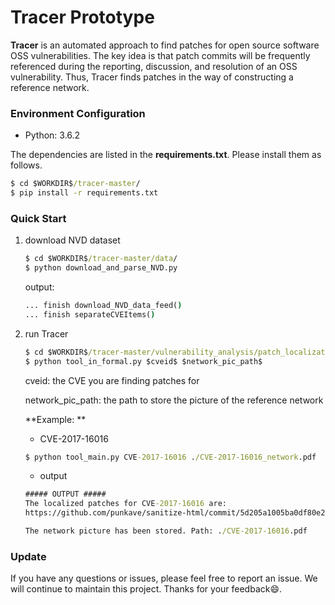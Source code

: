 # Tracer Prototype

**Tracer** is an automated approach to find patches for open source software OSS vulnerabilities. The key idea is that patch commits will be frequently referenced during the reporting, discussion, and resolution of an OSS vulnerability. Thus, Tracer finds patches in the way of constructing a reference network. 

### Environment Configuration 

* Python: 3.6.2

The dependencies are listed in the **requirements.txt**. Please install them as follows. 

```cmd
$ cd $WORKDIR$/tracer-master/
$ pip install -r requirements.txt
```

### Quick Start

1. download NVD dataset

   ~~~cmd
   $ cd $WORKDIR$/tracer-master/data/
   $ python download_and_parse_NVD.py
   ~~~

   output:

   ```cmd
   ... finish download_NVD_data_feed()
   ... finish separateCVEItems()
   ```

2. run Tracer 

   ```cmd
   $ cd $WORKDIR$/tracer-master/vulnerability_analysis/patch_localization/tool/
   $ python tool_in_formal.py $cveid$ $network_pic_path$
   ```

   cveid: the CVE you are finding patches for

   network_pic_path: the path to store the picture of the reference network

   **Example: **

   * CVE-2017-16016

   ```cmd
   $ python tool_main.py CVE-2017-16016 ./CVE-2017-16016_network.pdf
   ```

   * output

   ```cmd
   ##### OUTPUT #####
   The localized patches for CVE-2017-16016 are: 
   https://github.com/punkave/sanitize-html/commit/5d205a1005ba0df80e21d8c64a15bb3accdb2403
   
   The network picture has been stored. Path: ./CVE-2017-16016.pdf
   ```

### Update

If you have any questions or issues, please feel free to report an issue. We will continue to maintain this project. Thanks for your feedback😄. 

